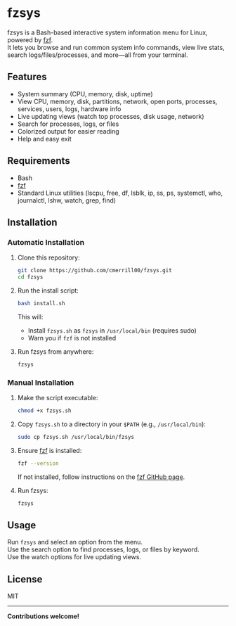 # fzsys

fzsys is a Bash-based interactive system information menu for Linux, powered by [fzf](https://github.com/junegunn/fzf).  
It lets you browse and run common system info commands, view live stats, search logs/files/processes, and more—all from your terminal.

## Features

- System summary (CPU, memory, disk, uptime)
- View CPU, memory, disk, partitions, network, open ports, processes, services, users, logs, hardware info
- Live updating views (watch top processes, disk usage, network)
- Search for processes, logs, or files
- Colorized output for easier reading
- Help and easy exit

## Requirements

- Bash
- [fzf](https://github.com/junegunn/fzf)
- Standard Linux utilities (lscpu, free, df, lsblk, ip, ss, ps, systemctl, who, journalctl, lshw, watch, grep, find)

## Installation

### Automatic Installation

1. Clone this repository:
   ```sh
   git clone https://github.com/cmerrill00/fzsys.git
   cd fzsys
   ```
2. Run the install script:
   ```sh
   bash install.sh
   ```
   This will:
   - Install `fzsys.sh` as `fzsys` in `/usr/local/bin` (requires sudo)
   - Warn you if `fzf` is not installed

3. Run fzsys from anywhere:
   ```sh
   fzsys
   ```

### Manual Installation

1. Make the script executable:
   ```sh
   chmod +x fzsys.sh
   ```
2. Copy `fzsys.sh` to a directory in your `$PATH` (e.g., `/usr/local/bin`):
   ```sh
   sudo cp fzsys.sh /usr/local/bin/fzsys
   ```
3. Ensure [fzf](https://github.com/junegunn/fzf) is installed:
   ```sh
   fzf --version
   ```
   If not installed, follow instructions on the [fzf GitHub page](https://github.com/junegunn/fzf).

4. Run fzsys:
   ```sh
   fzsys
   ```

## Usage

Run `fzsys` and select an option from the menu.  
Use the search option to find processes, logs, or files by keyword.  
Use the watch options for live updating views.

## License

MIT

---

**Contributions welcome!**